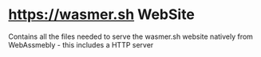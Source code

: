 # https://wasmer.sh WebSite

Contains all the files needed to serve the wasmer.sh website natively from WebAssmebly - this includes a HTTP server
